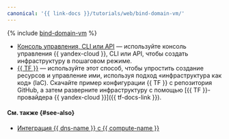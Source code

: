 ```yaml
---
canonical: '{{ link-docs }}/tutorials/web/bind-domain-vm/'
---
```


{% include [bind-domain-vm](../../../_tutorials/applied/bind-domain-vm.md) %}

* [Консоль управления, CLI или API](console.md) — используйте консоль управления {{ yandex-cloud }}, CLI или API, чтобы создать инфраструктуру в пошаговом режиме.
* [{{ TF }}](terraform.md) — используйте этот способ, чтобы упростить создание ресурсов и управление ими, используя подход «инфраструктура как код» (IaC). Скачайте пример конфигурации {{ TF }} с репозитория GitHub, а затем разверните инфраструктуру с помощью [{{ TF }}-провайдера {{ yandex-cloud }}]({{ tf-docs-link }}).

#### См. также {#see-also}

* [Интеграция {{ dns-name }} с {{ compute-name }}](../../../dns/concepts/compute-integration.md)